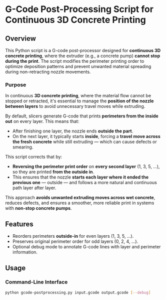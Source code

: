 # G-Code Post-Processing Script for Continuous 3D Concrete Printing

## Overview

This Python script is a G-code post-processor designed for **continuous 3D concrete printing**, where the extruder (e.g., a concrete pump) **cannot stop during the print**. The script modifies the perimeter printing order to optimize deposition patterns and prevent unwanted material spreading during non-retracting nozzle movements.


### Purpose

In continuous **3D concrete printing**, where the material flow cannot be stopped or retracted, it's essential to manage the **position of the nozzle between layers** to avoid unnecessary travel moves while extruding.

By default, slicers generate G-code that prints **perimeters from the inside out** on every layer. This means that:

* After finishing one layer, the nozzle ends **outside the part**.
* On the next layer, it typically starts **inside**, forcing a **travel move across the fresh concrete** while still extruding — which can cause defects or smearing.

This script corrects that by:

* **Reversing the perimeter print order** on **every second layer** (1, 3, 5, …), so they are printed **from the outside in**.
* This ensures that the nozzle **starts each layer where it ended the previous one** — outside — and follows a more natural and continuous path layer after layer.

This approach **avoids unwanted extruding moves across wet concrete**, reduces defects, and ensures a smoother, more reliable print in systems with **non-stop concrete pumps**.



## Features

- Reorders perimeters **outside-in** for even layers (1, 3, 5, ...).
- Preserves original perimeter order for odd layers (0, 2, 4, ...).
- Optional debug mode to annotate G-code lines with layer and perimeter information.

## Usage

### Command-Line Interface

```bash
python gcode-postprocessing.py input.gcode output.gcode [--debug]

